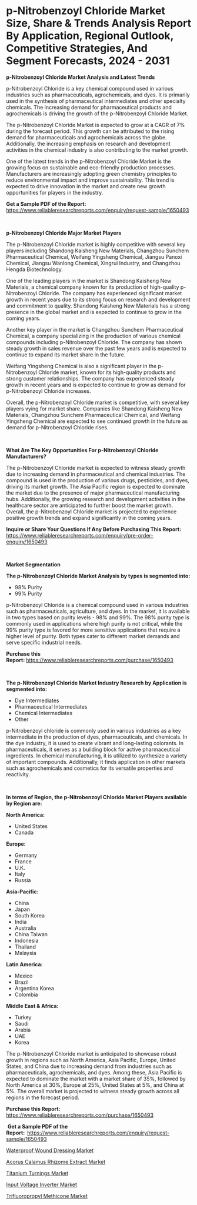 <p><h1>p-Nitrobenzoyl Chloride Market Size, Share & Trends Analysis Report By Application, Regional Outlook, Competitive Strategies, And Segment Forecasts, 2024 - 2031</h1></p><p><strong>p-Nitrobenzoyl Chloride Market Analysis and Latest Trends</strong></p>
<p><p>p-Nitrobenzoyl Chloride is a key chemical compound used in various industries such as pharmaceuticals, agrochemicals, and dyes. It is primarily used in the synthesis of pharmaceutical intermediates and other specialty chemicals. The increasing demand for pharmaceutical products and agrochemicals is driving the growth of the p-Nitrobenzoyl Chloride Market.</p><p>The p-Nitrobenzoyl Chloride Market is expected to grow at a CAGR of 7% during the forecast period. This growth can be attributed to the rising demand for pharmaceuticals and agrochemicals across the globe. Additionally, the increasing emphasis on research and development activities in the chemical industry is also contributing to the market growth.</p><p>One of the latest trends in the p-Nitrobenzoyl Chloride Market is the growing focus on sustainable and eco-friendly production processes. Manufacturers are increasingly adopting green chemistry principles to reduce environmental impact and improve sustainability. This trend is expected to drive innovation in the market and create new growth opportunities for players in the industry.</p></p>
<p><strong>Get a Sample PDF of the Report:&nbsp;</strong> <a href="https://www.reliableresearchreports.com/enquiry/request-sample/1650493">https://www.reliableresearchreports.com/enquiry/request-sample/1650493</a></p>
<p>&nbsp;</p>
<p><strong>p-Nitrobenzoyl Chloride Major Market Players</strong></p>
<p><p>The p-Nitrobenzoyl Chloride market is highly competitive with several key players including Shandong Kaisheng New Materials, Changzhou Sunchem Pharmaceutical Chemical, Weifang Yingsheng Chemical, Jiangsu Panoxi Chemical, Jiangsu Wanlong Chemical, Xingrui Industry, and Changzhou Hengda Biotechnology.</p><p>One of the leading players in the market is Shandong Kaisheng New Materials, a chemical company known for its production of high-quality p-Nitrobenzoyl Chloride. The company has experienced significant market growth in recent years due to its strong focus on research and development and commitment to quality. Shandong Kaisheng New Materials has a strong presence in the global market and is expected to continue to grow in the coming years.</p><p>Another key player in the market is Changzhou Sunchem Pharmaceutical Chemical, a company specializing in the production of various chemical compounds including p-Nitrobenzoyl Chloride. The company has shown steady growth in sales revenue over the past few years and is expected to continue to expand its market share in the future.</p><p>Weifang Yingsheng Chemical is also a significant player in the p-Nitrobenzoyl Chloride market, known for its high-quality products and strong customer relationships. The company has experienced steady growth in recent years and is expected to continue to grow as demand for p-Nitrobenzoyl Chloride increases.</p><p>Overall, the p-Nitrobenzoyl Chloride market is competitive, with several key players vying for market share. Companies like Shandong Kaisheng New Materials, Changzhou Sunchem Pharmaceutical Chemical, and Weifang Yingsheng Chemical are expected to see continued growth in the future as demand for p-Nitrobenzoyl Chloride rises.</p></p>
<p>&nbsp;</p>
<p><strong>What Are The Key Opportunities For p-Nitrobenzoyl Chloride Manufacturers?</strong></p>
<p><p>The p-Nitrobenzoyl Chloride market is expected to witness steady growth due to increasing demand in pharmaceutical and chemical industries. The compound is used in the production of various drugs, pesticides, and dyes, driving its market growth. The Asia Pacific region is expected to dominate the market due to the presence of major pharmaceutical manufacturing hubs. Additionally, the growing research and development activities in the healthcare sector are anticipated to further boost the market growth. Overall, the p-Nitrobenzoyl Chloride market is projected to experience positive growth trends and expand significantly in the coming years.</p></p>
<p><strong>Inquire or Share Your Questions If Any Before Purchasing This Report:</strong> <a href="https://www.reliableresearchreports.com/enquiry/pre-order-enquiry/1650493">https://www.reliableresearchreports.com/enquiry/pre-order-enquiry/1650493</a></p>
<p>&nbsp;</p>
<p><strong>Market Segmentation</strong></p>
<p><strong>The p-Nitrobenzoyl Chloride Market Analysis by types is segmented into:</strong></p>
<p><ul><li>98% Purity</li><li>99% Purity</li></ul></p>
<p><p>p-Nitrobenzoyl Chloride is a chemical compound used in various industries such as pharmaceuticals, agriculture, and dyes. In the market, it is available in two types based on purity levels - 98% and 99%. The 98% purity type is commonly used in applications where high purity is not critical, while the 99% purity type is favored for more sensitive applications that require a higher level of purity. Both types cater to different market demands and serve specific industrial needs.</p></p>
<p><strong>Purchase this Report:&nbsp;</strong><a href="https://www.reliableresearchreports.com/purchase/1650493">https://www.reliableresearchreports.com/purchase/1650493</a></p>
<p>&nbsp;</p>
<p><strong>The p-Nitrobenzoyl Chloride Market Industry Research by Application is segmented into:</strong></p>
<p><ul><li>Dye Intermediates</li><li>Pharmaceutical Intermediates</li><li>Chemical Intermediates</li><li>Other</li></ul></p>
<p><p>p-Nitrobenzoyl chloride is commonly used in various industries as a key intermediate in the production of dyes, pharmaceuticals, and chemicals. In the dye industry, it is used to create vibrant and long-lasting colorants. In pharmaceuticals, it serves as a building block for active pharmaceutical ingredients. In chemical manufacturing, it is utilized to synthesize a variety of important compounds. Additionally, it finds application in other markets such as agrochemicals and cosmetics for its versatile properties and reactivity.</p></p>
<p>&nbsp;</p>
<p><strong>In terms of Region, the p-Nitrobenzoyl Chloride Market Players available by Region are:</strong></p>
<p>
    <p> <strong> North America: </strong>
        <ul>
            <li>United States</li>
            <li>Canada</li>
        </ul>
        </p> 
    <p> <strong> Europe: </strong>
        <ul>
            <li>Germany</li>
            <li>France</li>
            <li>U.K.</li>
            <li>Italy</li>
            <li>Russia</li>
        </ul>
        </p> 
    <p> <strong> Asia-Pacific: </strong>
        <ul>
            <li>China</li>
            <li>Japan</li>
            <li>South Korea</li>
            <li>India</li>
            <li>Australia</li>
            <li>China Taiwan</li>
            <li>Indonesia</li>
            <li>Thailand</li>
            <li>Malaysia</li>
        </ul>
        </p> 
    <p> <strong> Latin America: </strong>
        <ul>
            <li>Mexico</li>
            <li>Brazil</li>
            <li>Argentina Korea</li>
            <li>Colombia</li>
        </ul>
        </p> 
    <p> <strong> Middle East & Africa: </strong>
        <ul>
            <li>Turkey</li>
            <li>Saudi</li>
            <li>Arabia</li>
            <li>UAE</li>
            <li>Korea</li>
        </ul>
    </p>
    </p>
<p><p>The p-Nitrobenzoyl Chloride market is anticipated to showcase robust growth in regions such as North America, Asia Pacific, Europe, United States, and China due to increasing demand from industries such as pharmaceuticals, agrochemicals, and dyes. Among these, Asia Pacific is expected to dominate the market with a market share of 35%, followed by North America at 30%, Europe at 25%, United States at 5%, and China at 5%. The overall market is projected to witness steady growth across all regions in the forecast period.</p></p>
<p><strong>Purchase this Report: </strong><a href="https://www.reliableresearchreports.com/purchase/1650493">https://www.reliableresearchreports.com/purchase/1650493</a></p>
<p>&nbsp;<strong>Get a Sample PDF of the Report:&nbsp;&nbsp;</strong><a href="https://www.reliableresearchreports.com/enquiry/request-sample/1650493">https://www.reliableresearchreports.com/enquiry/request-sample/1650493</a></p>
<p><strong></strong></p>
<p><p><a href="https://medium.com/@jordyhansen565/waterproof-wound-dressing-market-insights-into-market-cagr-market-trends-and-growth-strategies-ebae5e7333b0">Waterproof Wound Dressing Market</a></p><p><a href="https://github.com/mancsybtousav/Market-Research-Report-List-1/blob/main/acorus-calamus-rhizome-extract-market.md">Acorus Calamus Rhizome Extract Market</a></p><p><a href="https://issuu.com/reportprime-2/docs/titanium-turnings-market-size-2030.pptx">Titanium Turnings Market</a></p><p><a href="https://issuu.com/reportprime-2/docs/input-voltage-inverter-market-size-2030.pptx">Input Voltage Inverter Market</a></p><p><a href="https://github.com/FassouRP/Market-Research-Report-List-3/blob/main/trifluoropropyl-methicone-market.md">Trifluoropropyl Methicone Market</a></p></p>